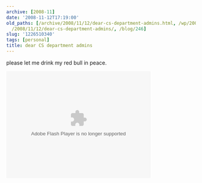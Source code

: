 ```yaml
---
archive: [2008-11]
date: '2008-11-12T17:19:00'
old_paths: [/archive/2008/11/12/dear-cs-department-admins.html, /wp/2008/11/12/dear-cs-department-admins/,
  /2008/11/12/dear-cs-department-admins/, /blog/246]
slug: '1226510340'
tags: [personal]
title: dear CS department admins
---
```


please let me drink my red bull in peace.

<object type="application/x-shockwave-flash" data="http://widgets.nbc.com/o/4727a250e66f9723/491b0ff4f59aac1a/4741e3c5156499a7/46465e30/-cpid/eb2b8f894586eec3" id="W4727a250e66f9723491b0ff4f59aac1a" width="384" height="283">
<param name="movie" value="http://widgets.nbc.com/o/4727a250e66f9723/491b0ff4f59aac1a/4741e3c5156499a7/46465e30/-cpid/eb2b8f894586eec3" />
<param name="wmode" value="transparent" />
<param name="allowNetworking" value="all" />
<param name="allowScriptAccess" value="always" />
</object>

